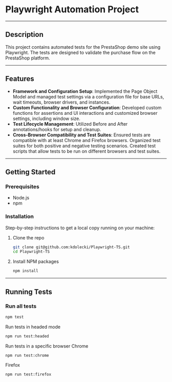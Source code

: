 # Playwright Automation Project

---

## Description

This project contains automated tests for the PrestaShop demo site using Playwright. The tests are designed to validate the purchase flow on the PrestaShop platform.

---

## Features

- **Framework and Configuration Setup**: Implemented the Page Object Model and managed test settings via a configuration file for base URLs, wait timeouts, browser drivers, and instances.
- **Custom Functionality and Browser Configuration**: Developed custom functions for assertions and UI interactions and customized browser settings, including window size.
- **Test Lifecycle Management**: Utilized Before and After annotations/hooks for setup and cleanup.
- **Cross-Browser Compatibility and Test Suites**: Ensured tests are compatible with at least Chrome and Firefox browsers. Organized test suites for both positive and negative testing scenarios. Created test scripts that allow tests to be run on different browsers and test suites.

---

## Getting Started

### Prerequisites

- Node.js
- npm

### Installation

Step-by-step instructions to get a local copy running on your machine:

1. Clone the repo

   ```sh
   git clone git@github.com:kdolecki/Playwright-TS.git
   cd Playwright-TS
   ```

2. Install NPM packages

   ```sh
   npm install
   ```


---

## Running Tests

### Run all tests

```sh
npm test
```

Run tests in headed mode
 ```sh
npm run test:headed
```
Run tests in a specific browser
Chrome
 ```sh
npm run test:chrome
```
Firefox
 ```sh
npm run test:firefox
```

